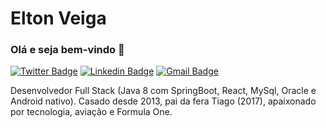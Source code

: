 # Elton Veiga


### Olá e seja bem-vindo 👋


[![Twitter Badge](https://img.shields.io/badge/-@VeigaSoutoAndre-6633cc?style=flat-square&labelColor=6633cc&logo=twitter&logoColor=white&link=https://twitter.com/VeigaSoutoAndre)](https://twitter.com/VeigaSoutoAndre) 
[![Linkedin Badge](https://img.shields.io/badge/-andre%20machado-6633cc?style=flat-square&logo=Linkedin&logoColor=white&link=https://www.linkedin.com/in/andre-machado-074b4014b/)](https://www.linkedin.com/in/andre-machado-074b4014b/) 
[![Gmail Badge](https://img.shields.io/badge/-soutomachado1@gmail.com-6633cc?style=flat-square&logo=Gmail&logoColor=white&link=mailto:soutomachado1@gmail.com)](mailto:soutomachado1@gmail.com)


Desenvolvedor Full Stack (Java 8 com SpringBoot, React, MySql, Oracle e Android nativo). Casado desde 2013, pai da fera Tiago (2017), apaixonado por tecnologia, aviação e Formula One.